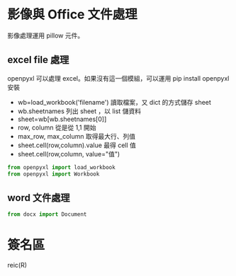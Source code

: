 # 影像與 Office 文件處理

影像處理運用 pillow 元件。

## excel file 處理

openpyxl 可以處理 excel。如果沒有這一個模組，可以運用 pip install openpyxl 安裝

- wb=load_workbook('filename') 讀取檔案，又 dict 的方式儲存 sheet
- wb.sheetnames 列出 sheet ，以 list 儲資料
- sheet=wb[wb.sheetnames[0]]
- row, column 從是從 1,1 開始
- max_row, max_column 取得最大行、列值
- sheet.cell(row,column).value 最得 cell 值
- sheet.cell(row,column, value="值")

```python
from openpyxl import load_workbook
from openpyxl import Workbook
```

## word 文件處理

```python
from docx import Document
```

# 簽名區

reic(R)
